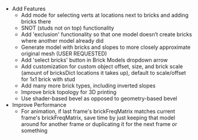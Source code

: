 * Add Features
    * Add mode for selecting verts at locations next to bricks and adding bricks there
    * SNOT (studs not on top) functionality
    * Add 'exclusion' functionality so that one model doesn’t create bricks where another model already did
    * Generate model with bricks and slopes to more closely approximate original mesh (USER REQUESTED)
    * Add 'select bricks' button in Brick Models dropdown arrow
    * Add customization for custom object offset, size, and brick scale (amount of bricksDict locations it takes up), default to scale/offset for 1x1 brick with stud
    * Add many more brick types, including inverted slopes
    * Improve brick topology for 3D printing
    * Use shader-based bevel as opposed to geometry-based bevel
* Improve Performance
    * For animation, if last frame's brickFreqMatrix matches current frame's brickFreqMatrix, save time by just keeping that model around for another frame or duplicating it for the next frame or something
